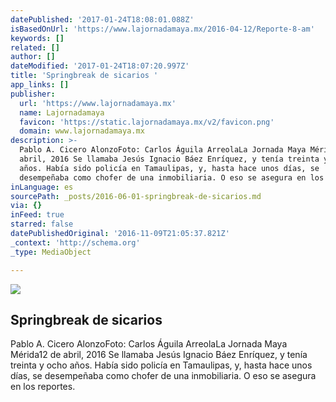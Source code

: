 ```yaml
---
datePublished: '2017-01-24T18:08:01.088Z'
isBasedOnUrl: 'https://www.lajornadamaya.mx/2016-04-12/Reporte-8-am'
keywords: []
related: []
author: []
dateModified: '2017-01-24T18:07:20.997Z'
title: 'Springbreak de sicarios '
app_links: []
publisher:
  url: 'https://www.lajornadamaya.mx'
  name: Lajornadamaya
  favicon: 'https://static.lajornadamaya.mx/v2/favicon.png'
  domain: www.lajornadamaya.mx
description: >-
  Pablo A. Cicero AlonzoFoto: Carlos Águila ArreolaLa Jornada Maya Mérida12 de
  abril, 2016 Se llamaba Jesús Ignacio Báez Enríquez, y tenía treinta y ocho
  años. Había sido policía en Tamaulipas, y, hasta hace unos días, se
  desempeñaba como chofer de una inmobiliaria. O eso se asegura en los reportes.
inLanguage: es
sourcePath: _posts/2016-06-01-springbreak-de-sicarios.md
via: {}
inFeed: true
starred: false
datePublishedOriginal: '2016-11-09T21:05:37.821Z'
_context: 'http://schema.org'
_type: MediaObject

---
```

<article style=""><img src="https://s3-us-west-2.amazonaws.com/the-grid-img/p/6ae1221ca286e31788ca3f63f779d75391c7c7e8.jpg" /><h1>Springbreak de sicarios </h1><p>Pablo A. Cicero AlonzoFoto: Carlos Águila ArreolaLa Jornada Maya Mérida12 de abril, 2016 Se llamaba Jesús Ignacio Báez Enríquez, y tenía treinta y ocho años. Había sido policía en Tamaulipas, y, hasta hace unos días, se desempeñaba como chofer de una inmobiliaria. O eso se asegura en los reportes.</p></article>
